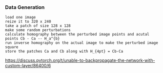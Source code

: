
### Data Generation
```
load one image
reize it to 320 x 240
take a patch of size 128 x 128
make some random perturbations
calculate homography between the perturbed image points and acutal points Cb - Ca -- H_a^{b}
run inverse homography on the actual image to make the perturbed image square
store the patches Ca and Cb along with H_{4pt} = Cb-Ca

```


https://discuss.pytorch.org/t/unable-to-backpropagate-the-network-with-custom-layer/86400/6
